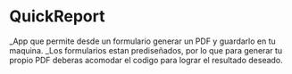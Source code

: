 # QuickReport

_App que permite desde un formulario generar un PDF y guardarlo en tu maquina.
_Los formularios estan prediseñados, por lo que para generar tu propio PDF deberas acomodar el codigo para lograr el resultado deseado.
